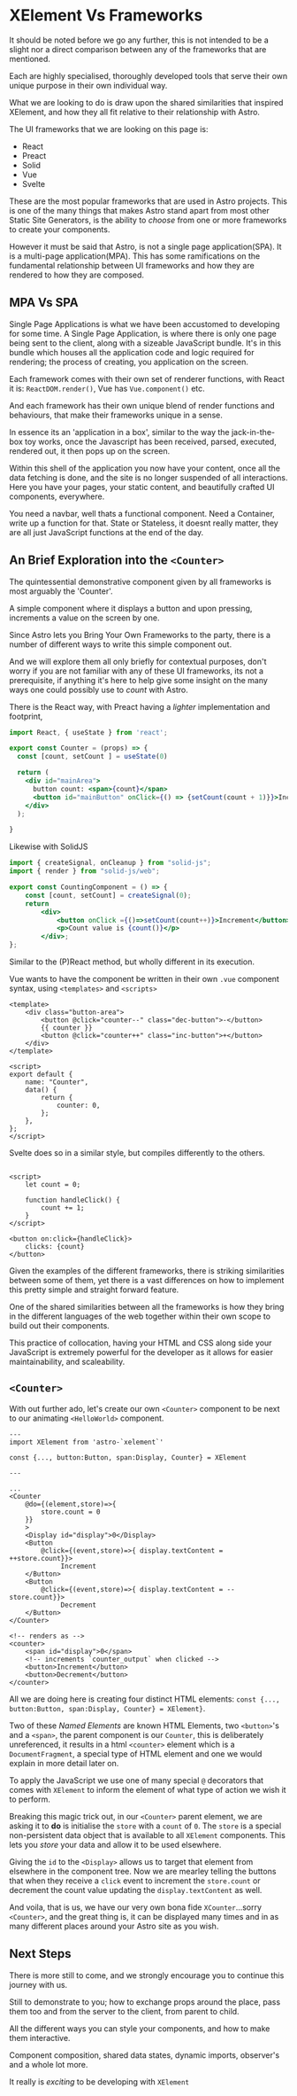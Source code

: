 # XElement Vs Frameworks

It should be noted before we go any further, this is not intended to be a slight nor a direct comparison between any of the frameworks that are mentioned.

Each are highly specialised, thoroughly developed tools that serve their own unique purpose in their own individual way.

What we are looking to do is draw upon the shared similarities that inspired XElement, and how they all fit relative to their relationship with Astro.

The UI frameworks that we are looking on this page is:

- React
- Preact
- Solid
- Vue
- Svelte

These are the most popular frameworks that are used in Astro projects. This is one of the many things that makes Astro stand apart from most other Static Site Generators, is the ability to *choose* from one or more frameworks to create your components.

However it must be said that Astro, is not a single page application(SPA). It is a multi-page application(MPA). This has some ramifications on the fundamental relationship between UI frameworks and how they are rendered to how they are composed.

## MPA Vs SPA

Single Page Applications is what we have been accustomed to developing for some time. A Single Page Application, is where there is only one page being sent to the client, along with a sizeable JavaScript bundle. It's in this bundle which houses all the application code and logic required for rendering; the process of creating, you application on the screen.

Each framework comes with their own set of renderer functions, with React it is: `ReactDOM.render()`, Vue has `Vue.component()` etc.

And each framework has their own unique blend of render functions and behaviours, that make their frameworks unique in a sense.

In essence its an 'application in a box', similar to the way the jack-in-the-box toy works, once the Javascript has been received, parsed, executed, rendered out, it then pops up on the screen.

Within this shell of the application you now have your content, once all the data fetching is done, and the site is no longer suspended of all interactions. Here you have your pages, your static content, and beautifully crafted UI components, everywhere.

You need a navbar, well thats a functional component. Need a Container, write up a function for that. State or Stateless, it doesnt really matter, they are all just JavaScript functions at the end of the day. 



## An Brief Exploration into the `<Counter>`

The quintessential demonstrative component given by all frameworks is most arguably the 'Counter'.

A simple component where it displays a button and upon pressing, increments a value on the screen by one.

Since Astro lets you Bring Your Own Frameworks to the party, there is a number of different ways to write this simple component out.

And we will explore them all only briefly for contextual purposes, don't worry if you are not familiar with any of these UI frameworks, its not a prerequisite, if anything it's here to help give some insight on the many ways one could possibly use to *count* with Astro.

There is the React way, with Preact having a *lighter* implementation and footprint,

```jsx
import React, { useState } from 'react';

export const Counter = (props) => {
  const [count, setCount ] = useState(0)

  return (
    <div id="mainArea">
      button count: <span>{count}</span>
      <button id="mainButton" onClick={() => {setCount(count + 1)}}>Increase</button>
    </div>
  );

}
```

Likewise with SolidJS

```jsx
import { createSignal, onCleanup } from "solid-js";
import { render } from "solid-js/web";

export const CountingComponent = () => {
	const [count, setCount] = createSignal(0);
	return 
        <div>
            <button onClick ={()=>setCount(count++)}>Increment</button>
            <p>Count value is {count()}</p>
        </div>;
};
```

Similar to the (P)React method, but wholly different in its execution.

Vue wants to have the component be written in their own `.vue` component syntax, using `<templates>` and `<scripts>`

```astro
<template>
	<div class="button-area">
		<button @click="counter--" class="dec-button">-</button>
		{{ counter }}
		<button @click="counter++" class="inc-button">+</button>
	</div>
</template>

<script>
export default {
	name: "Counter",
	data() {
		return {
			counter: 0,
		};
	},
};
</script>
```

Svelte does so in a similar style, but compiles differently to the others. 

```svelte

<script>
	let count = 0;
	
	function handleClick() {
		count += 1;
	}
</script>

<button on:click={handleClick}>
	clicks: {count}
</button>
```

Given the examples of the different frameworks, there is striking similarities between some of them, yet there is a vast differences on how to implement this pretty simple and straight forward feature.

One of the shared similarities between all the frameworks is how they bring in the different languages of the web together within their own scope to build out their components.

This practice of collocation, having your HTML and CSS along side your JavaScript is extremely powerful for the developer as it allows for easier maintainability, and scaleability.



## `<Counter>`

With out further ado, let's create our own `<Counter>` component to be next to our animating `<HelloWorld>` component.

```astro
---
import XElement from 'astro-`xelement`'

const {..., button:Button, span:Display, Counter} = XElement

---

...
<Counter
    @do={(element,store)=>{
        store.count = 0 
    }}
    >
    <Display id="display">0</Display>
    <Button 
        @click={(event,store)=>{ display.textContent =  ++store.count}}>
             Increment
    </Button>
    <Button 
        @click={(event,store)=>{ display.textContent = --store.count}}>
             Decrement
    </Button>
</Counter>

<!-- renders as -->
<counter>
    <span id="display">0</span>
    <!-- increments `counter_output` when clicked -->
    <button>Increment</button> 
    <button>Decrement</button> 
</counter>

```

All we are doing here is creating four distinct HTML elements: `const {..., button:Button, span:Display, Counter} = XElement}`.

Two of these *Named Elements* are known HTML Elements, two `<button>`'s and a `<span>`, the parent component is our `Counter`, this is deliberately unreferenced, it results in a html `<counter>` element which is a `DocumentFragment`, a special type of HTML element and one we would explain in more detail later on.
 <!-- TODO: Link to the HTML FRAGMENT AND ITS BEHAVIOUR ONCE WRITTEN UP -->

To apply the JavaScript we use one of many special `@` decorators that comes with `XElement` to inform the element of what type of action we wish it to perform.

Breaking this magic trick out, in our `<Counter>` parent element, we are asking it to **do** is initialise the `store` with a `count` of `0`. The `store` is a special non-persistent data object that is available to all `XElement` components. This lets you *store* your data and allow it to be used elsewhere.

Giving the `id` to the `<Display>` allows us to target that element from elsewhere in the component tree. Now we are mearley telling the buttons that when they receive a `click` event to increment the `store.count` or decrement the count value updating the `display.textContent` as well.

And voila, that is us, we have our very own bona fide `XCounter`...sorry `<Counter>`, and the great thing is, it can be displayed many times and in as many different places around your Astro site as you wish.

## Next Steps

There is more still to come, and we strongly encourage you to continue this journey with us.

Still to demonstrate to you; how to exchange props around the place, pass them too and from the server to the client, from parent to child.

All the different ways you can style your components, and how to make them interactive.

Component composition, shared data states, dynamic imports, observer's and a whole lot more.

It really is *exciting* to be developing with `XElement`
<!--  -->